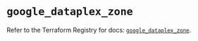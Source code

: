 # `google_dataplex_zone`

Refer to the Terraform Registry for docs: [`google_dataplex_zone`](https://registry.terraform.io/providers/hashicorp/google/5.40.0/docs/resources/dataplex_zone).
